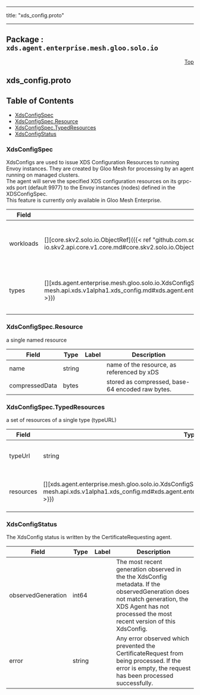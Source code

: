 
---

title: "xds_config.proto"

---

## Package : `xds.agent.enterprise.mesh.gloo.solo.io`



<a name="top"></a>

<a name="API Reference for xds_config.proto"></a>
<p align="right"><a href="#top">Top</a></p>

## xds_config.proto


## Table of Contents
  - [XdsConfigSpec](#xds.agent.enterprise.mesh.gloo.solo.io.XdsConfigSpec)
  - [XdsConfigSpec.Resource](#xds.agent.enterprise.mesh.gloo.solo.io.XdsConfigSpec.Resource)
  - [XdsConfigSpec.TypedResources](#xds.agent.enterprise.mesh.gloo.solo.io.XdsConfigSpec.TypedResources)
  - [XdsConfigStatus](#xds.agent.enterprise.mesh.gloo.solo.io.XdsConfigStatus)







<a name="xds.agent.enterprise.mesh.gloo.solo.io.XdsConfigSpec"></a>

### XdsConfigSpec
XdsConfigs are used to issue XDS Configuration Resources to running Envoy instances. They are created by Gloo Mesh for processing by an agent running on managed clusters.<br>The agent will serve the specified XDS configuration resources on its grpc-xds port (default 9977) to the Envoy instances (nodes) defined in the XDSConfigSpec.<br>This feature is currently only available in Gloo Mesh Enterprise.


| Field | Type | Label | Description |
| ----- | ---- | ----- | ----------- |
| workloads | [][core.skv2.solo.io.ObjectRef]({{< ref "github.com.solo-io.skv2.api.core.v1.core.md#core.skv2.solo.io.ObjectRef" >}}) | repeated | The Workloads that will receive this XDS Configuration. |
  | types | [][xds.agent.enterprise.mesh.gloo.solo.io.XdsConfigSpec.TypedResources]({{< ref "github.com.solo-io.gloo-mesh.api.xds.v1alpha1.xds_config.md#xds.agent.enterprise.mesh.gloo.solo.io.XdsConfigSpec.TypedResources" >}}) | repeated | the xDS resources to serve to the nodes. mapped by type URL. |
  





<a name="xds.agent.enterprise.mesh.gloo.solo.io.XdsConfigSpec.Resource"></a>

### XdsConfigSpec.Resource
a single named resource


| Field | Type | Label | Description |
| ----- | ---- | ----- | ----------- |
| name | string |  | name of the resource, as referenced by xDS |
  | compressedData | bytes |  | stored as compressed, base-64 encoded raw bytes. |
  





<a name="xds.agent.enterprise.mesh.gloo.solo.io.XdsConfigSpec.TypedResources"></a>

### XdsConfigSpec.TypedResources
a set of resources of a single type (typeURL)


| Field | Type | Label | Description |
| ----- | ---- | ----- | ----------- |
| typeUrl | string |  | the type URL of the resources in the given set |
  | resources | [][xds.agent.enterprise.mesh.gloo.solo.io.XdsConfigSpec.Resource]({{< ref "github.com.solo-io.gloo-mesh.api.xds.v1alpha1.xds_config.md#xds.agent.enterprise.mesh.gloo.solo.io.XdsConfigSpec.Resource" >}}) | repeated | stored as compressed, base-64 encoded raw bytes. |
  





<a name="xds.agent.enterprise.mesh.gloo.solo.io.XdsConfigStatus"></a>

### XdsConfigStatus
The XdsConfig status is written by the CertificateRequesting agent.


| Field | Type | Label | Description |
| ----- | ---- | ----- | ----------- |
| observedGeneration | int64 |  | The most recent generation observed in the the XdsConfig metadata. If the observedGeneration does not match generation, the XDS Agent has not processed the most recent version of this XdsConfig. |
  | error | string |  | Any error observed which prevented the CertificateRequest from being processed. If the error is empty, the request has been processed successfully. |
  




 <!-- end messages -->

 <!-- end enums -->

 <!-- end HasExtensions -->

 <!-- end services -->

